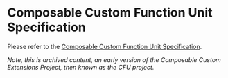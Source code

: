 Composable Custom Function Unit Specification
=============================================

Please refer to the [Composable Custom Function Unit Specification](https://cfu.readthedocs.io).

_Note, this is archived content, an early version of the Composable
Custom Extensions Project, then known as the CFU project._
